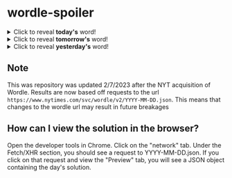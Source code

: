 # wordle-spoiler

<details>
  <summary>Click to reveal <b>today's</b> word!</summary>
  <br>
  <b> eagle </b>
</details>

<details>
  <summary>Click to reveal <b>tomorrow's</b> word!</summary>
  <br>
  <b> share </b>
</details>

<details>
  <summary>Click to reveal <b>yesterday's</b> word!</summary>
  <br>
  <b> sauna </b>
</details>

## Note
This was repository was updated 2/7/2023 after the NYT acquisition of Wordle. Results are now based off requests to the url `https://www.nytimes.com/svc/wordle/v2/YYYY-MM-DD.json`. This means that changes to the wordle url may result in future breakages

## How can I view the solution in the browser?
Open the developer tools in Chrome. Click on the "network" tab. Under the Fetch/XHR section, you should see a request to YYYY-MM-DD.json. If you click on that request and view the "Preview" tab, you will see a JSON object containing the day's solution.